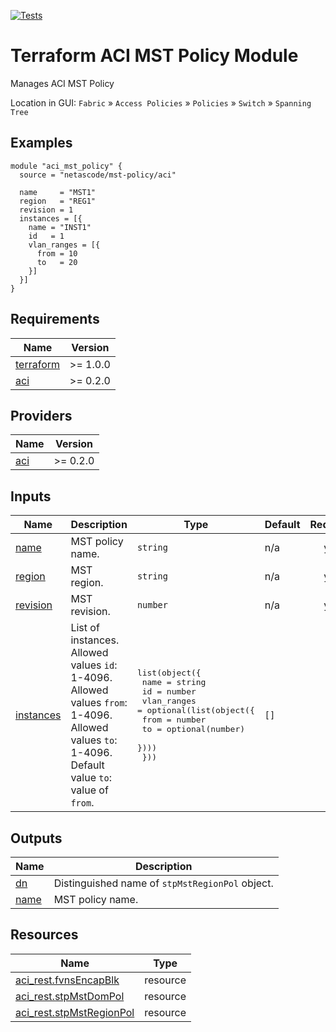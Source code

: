 <!-- BEGIN_TF_DOCS -->
[![Tests](https://github.com/netascode/terraform-aci-mst-policy/actions/workflows/test.yml/badge.svg)](https://github.com/netascode/terraform-aci-mst-policy/actions/workflows/test.yml)

# Terraform ACI MST Policy Module

Manages ACI MST Policy

Location in GUI:
`Fabric` » `Access Policies` » `Policies` » `Switch` » `Spanning Tree`

## Examples

```hcl
module "aci_mst_policy" {
  source = "netascode/mst-policy/aci"

  name     = "MST1"
  region   = "REG1"
  revision = 1
  instances = [{
    name = "INST1"
    id   = 1
    vlan_ranges = [{
      from = 10
      to   = 20
    }]
  }]
}

```

## Requirements

| Name | Version |
|------|---------|
| <a name="requirement_terraform"></a> [terraform](#requirement\_terraform) | >= 1.0.0 |
| <a name="requirement_aci"></a> [aci](#requirement\_aci) | >= 0.2.0 |

## Providers

| Name | Version |
|------|---------|
| <a name="provider_aci"></a> [aci](#provider\_aci) | >= 0.2.0 |

## Inputs

| Name | Description | Type | Default | Required |
|------|-------------|------|---------|:--------:|
| <a name="input_name"></a> [name](#input\_name) | MST policy name. | `string` | n/a | yes |
| <a name="input_region"></a> [region](#input\_region) | MST region. | `string` | n/a | yes |
| <a name="input_revision"></a> [revision](#input\_revision) | MST revision. | `number` | n/a | yes |
| <a name="input_instances"></a> [instances](#input\_instances) | List of instances. Allowed values `id`: 1-4096. Allowed values `from`: 1-4096. Allowed values `to`: 1-4096. Default value `to`: value of `from`. | <pre>list(object({<br>    name = string<br>    id   = number<br>    vlan_ranges = optional(list(object({<br>      from = number<br>      to   = optional(number)<br>    })))<br>  }))</pre> | `[]` | no |

## Outputs

| Name | Description |
|------|-------------|
| <a name="output_dn"></a> [dn](#output\_dn) | Distinguished name of `stpMstRegionPol` object. |
| <a name="output_name"></a> [name](#output\_name) | MST policy name. |

## Resources

| Name | Type |
|------|------|
| [aci_rest.fvnsEncapBlk](https://registry.terraform.io/providers/netascode/aci/latest/docs/resources/rest) | resource |
| [aci_rest.stpMstDomPol](https://registry.terraform.io/providers/netascode/aci/latest/docs/resources/rest) | resource |
| [aci_rest.stpMstRegionPol](https://registry.terraform.io/providers/netascode/aci/latest/docs/resources/rest) | resource |
<!-- END_TF_DOCS -->